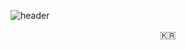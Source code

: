 ![header](https://capsule-render.vercel.app/api?type=soft&color=auto&height=150&section=header&text=EasyHwan&fontSize=70&animation=twinkling)

<p align="center">🇰🇷</p>
